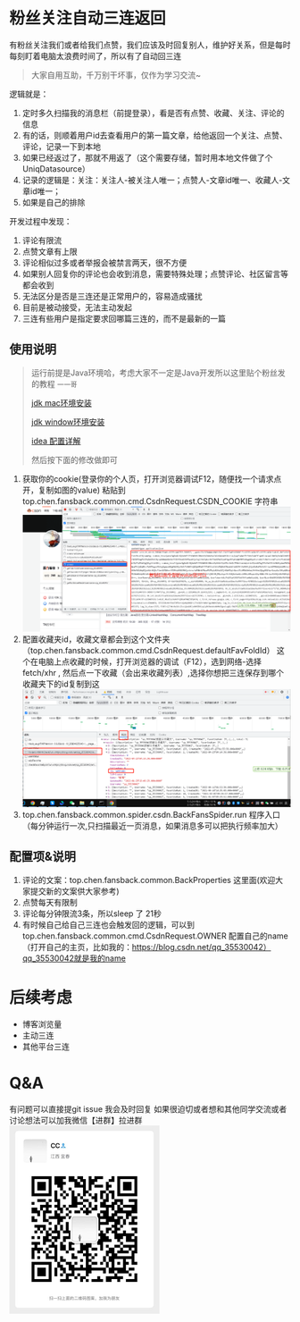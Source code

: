 
# 粉丝关注自动三连返回
有粉丝关注我们或者给我们点赞，我们应该及时回复别人，维护好关系，但是每时每刻盯着电脑太浪费时间了，所以有了自动回三连

> 大家自用互助，千万别干坏事，仅作为学习交流~

逻辑就是：
1. 定时多久扫描我的消息栏（前提登录），看是否有点赞、收藏、关注、评论的信息
2. 有的话，则顺着用户id去查看用户的第一篇文章，给他返回一个关注、点赞、评论，记录一下到本地
3. 如果已经返过了，那就不用返了（这个需要存储，暂时用本地文件做了个UniqDatasource）
4. 记录的逻辑是：关注：关注人-被关注人唯一；点赞人-文章id唯一、收藏人-文章id唯一；
5. 如果是自己的排除

开发过程中发现：
1. 评论有限流
2. 点赞文章有上限
3. 评论相似过多或者举报会被禁言两天，很不方便
4. 如果别人回复你的评论也会收到消息，需要特殊处理；点赞评论、社区留言等都会收到
5. 无法区分是否是三连还是正常用户的，容易造成骚扰
6. 目前是被动接受，无法主动发起
7. 三连有些用户是指定要求回哪篇三连的，而不是最新的一篇



## 使用说明
> 
> 运行前提是Java环境哈，考虑大家不一定是Java开发所以这里贴个粉丝发的教程 `一一哥`
> 
> [jdk mac环境安装](http://t.csdn.cn/bhzhs)
> 
> [jdk window环境安装](http://t.csdn.cn/yT8RU)
> 
> [idea 配置详解](http://t.csdn.cn/5b6AL)
> 
> 然后按下面的修改做即可
> 

1. 获取你的cookie(登录你的个人页，打开浏览器调试F12，随便找一个请求点开，复制如图的value) 粘贴到 top.chen.fansback.common.cmd.CsdnRequest.CSDN_COOKIE 字符串
![图片](image/catch_20220722215206.png)
2. 配置收藏夹id，收藏文章都会到这个文件夹（top.chen.fansback.common.cmd.CsdnRequest.defaultFavFoldId）
这个在电脑上点收藏的时候，打开浏览器的调试（F12），选到网络-选择fetch/xhr , 然后点一下收藏（会出来收藏列表）,选择你想把三连保存到哪个收藏夹下的id复制到这
![图片](image/catch_20220722200906.png)
3. top.chen.fansback.common.spider.csdn.BackFansSpider.run 程序入口（每分钟运行一次,只扫描最近一页消息，如果消息多可以把执行频率加大）

## 配置项&说明
1. 评论的文案：top.chen.fansback.common.BackProperties 这里面(欢迎大家提交新的文案供大家参考)
2. 点赞每天有限制
3. 评论每分钟限流3条，所以sleep 了 21秒
4. 有时候自己给自己三连也会触发回的逻辑，可以到 top.chen.fansback.common.cmd.CsdnRequest.OWNER 配置自己的name（打开自己的主页，比如我的：https://blog.csdn.net/qq_35530042）qq_35530042就是我的name


# 后续考虑


- 博客浏览量
- 主动三连
- 其他平台三连

# Q&A

有问题可以直接提git issue 我会及时回复
如果很迫切或者想和其他同学交流或者讨论想法可以加我微信【进群】拉进群
![图片](image/catch_20220722233237.png)

